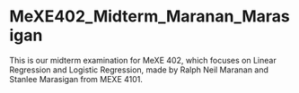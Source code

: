 # MeXE402_Midterm_Maranan_Marasigan
This is our midterm examination for MeXE 402, which focuses on Linear Regression and Logistic Regression, made by Ralph Neil Maranan and Stanlee Marasigan from MEXE 4101.

